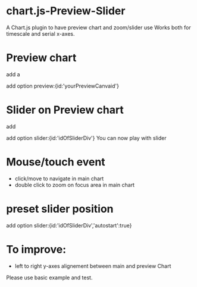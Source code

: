 # chart.js-Preview-Slider
A Chart.js plugin to have preview chart and zoom/slider use
Works both for timescale and serial x-axes.

# Preview chart
add a 
  <div>
		<canvas id="canvasPreview"></canvas>
	</div>
add option preview:{id:'yourPreviewCanvaid'}

# Slider on Preview chart
add
  </div> 
		<div id="slider">
	</div>
add option slider:{id:'idOfSliderDiv'}
You can now play with slider

# Mouse/touch event 
- click/move to navigate in main chart 
- double click to zoom on focus area in main chart 

# preset slider position
add option slider:{id:'idOfSliderDiv','autostart':true}

# To improve:
- left to right y-axes alignement between main and preview Chart

Please use basic example and test.

